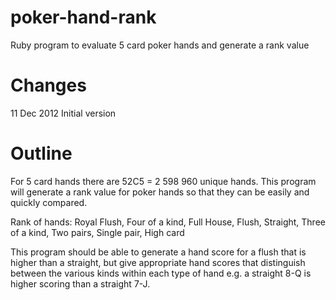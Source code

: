 poker-hand-rank
===============

Ruby program to evaluate 5 card poker hands and generate a rank value 

Changes
=======
11 Dec 2012 Initial version

Outline
=======

For 5 card hands there are 52C5 = 2 598 960 unique hands. This program will generate a rank value for poker hands so that they can be easily and quickly compared.


Rank of hands: Royal Flush, Four of a kind, Full House, Flush, Straight, Three of a kind, Two pairs, Single pair, High card


This program should be able to generate a hand score for a flush that is higher than a straight, but give appropriate hand scores that distinguish between the various kinds within each type of hand e.g. a straight 8-Q is higher scoring than a straight 7-J.
